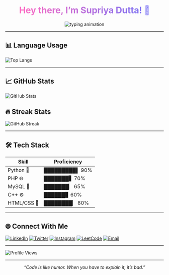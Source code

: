 <h1 align="center">
  <span style="background: linear-gradient(90deg, #ff6ec4, #7873f5);
               -webkit-background-clip: text; color: transparent;">
    Hey there, I’m Supriya Dutta! 👋
  </span>
</h1>

<p align="center">
  <img src="https://readme-typing-svg.herokuapp.com?color=%23ff6ec4&size=25&center=true&vCenter=true&width=500&lines=💻+Developer;🎓+Computer+Science+Student;🚀+Tech+Enthusiast;📈+Problem+Solver" alt="typing animation">
</p>

---

## 📊 Language Usage
![Top Langs](https://github-readme-stats.vercel.app/api/top-langs/?username=SupriyaDutta167&layout=compact&theme=radical&langs_count=8)

---

## 📈 GitHub Stats
![GitHub Stats](https://github-readme-stats.vercel.app/api?username=SupriyaDutta167&show_icons=true&theme=radical)

## 🔥 Streak Stats
![GitHub Streak](https://streak-stats.demolab.com?user=SupriyaDutta167&theme=radical)

---

## 🛠 Tech Stack
| Skill       | Proficiency |
|-------------|-------------|
| Python 🐍   | █████████▌ 90% |
| PHP 🌐      | ███████▋   70% |
| MySQL 💾    | ███████▏   65% |
| C++ ⚙️      | ██████▊    60% |
| HTML/CSS 🎨 | ████████▏  80% |

---

## 🌐 Connect With Me

[![LinkedIn](https://img.shields.io/badge/LinkedIn-0077B5?style=for-the-badge&logo=linkedin&logoColor=white)](https://linkedin.com/in/dsupriya167)
[![Twitter](https://img.shields.io/badge/Twitter-1DA1F2?style=for-the-badge&logo=twitter&logoColor=white)](https://twitter.com/dsupriya167)
[![Instagram](https://img.shields.io/badge/Instagram-E4405F?style=for-the-badge&logo=instagram&logoColor=white)](https://instagram.com/hii.supriya)
[![LeetCode](https://img.shields.io/badge/LeetCode-SupriyaDutta167-FFA116?style=for-the-badge&logo=leetcode&logoColor=black)](https://leetcode.com/dsupriya167)
[![Email](https://img.shields.io/badge/Email-supriya@example.com-red?style=for-the-badge&logo=gmail&logoColor=white)](mailto:dsupriya167@gmail.com)

---

![Profile Views](https://komarev.com/ghpvc/?username=SupriyaDutta167&color=brightgreen)

---

<p align="center">
  <i>“Code is like humor. When you have to explain it, it’s bad.”</i>  
</p>
